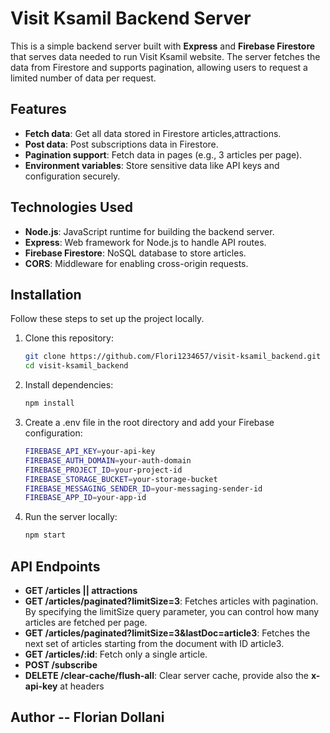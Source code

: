# Visit Ksamil Backend Server

This is a simple backend server built with **Express** and **Firebase Firestore** that serves data needed to run Visit Ksamil website. The server fetches the data from Firestore and supports pagination, allowing users to request a limited number of data per request.

## Features

- **Fetch data**: Get all data stored in Firestore articles,attractions.
- **Post data**: Post subscriptions data in Firestore.
- **Pagination support**: Fetch data in pages (e.g., 3 articles per page).
- **Environment variables**: Store sensitive data like API keys and configuration securely.

## Technologies Used

- **Node.js**: JavaScript runtime for building the backend server.
- **Express**: Web framework for Node.js to handle API routes.
- **Firebase Firestore**: NoSQL database to store articles.
- **CORS**: Middleware for enabling cross-origin requests.

## Installation

Follow these steps to set up the project locally.

1. Clone this repository:

   ```bash
   git clone https://github.com/Flori1234657/visit-ksamil_backend.git
   cd visit-ksamil_backend

   ```

2. Install dependencies:

   ```bash
   npm install

   ```

3. Create a .env file in the root directory and add your Firebase configuration:

   ```bash
   FIREBASE_API_KEY=your-api-key
   FIREBASE_AUTH_DOMAIN=your-auth-domain
   FIREBASE_PROJECT_ID=your-project-id
   FIREBASE_STORAGE_BUCKET=your-storage-bucket
   FIREBASE_MESSAGING_SENDER_ID=your-messaging-sender-id
   FIREBASE_APP_ID=your-app-id

   ```

4. Run the server locally:
   ```bash
   npm start
   ```

## API Endpoints

- **GET /articles || attractions**
- **GET /articles/paginated?limitSize=3**: Fetches articles with pagination. By specifying the limitSize query parameter, you can control how many articles are fetched per page.
- **GET /articles/paginated?limitSize=3&lastDoc=article3**: Fetches the next set of articles starting from the document with ID article3.
- **GET /articles/:id**: Fetch only a single article.
- **POST /subscribe**
- **DELETE /clear-cache/flush-all**: Clear server cache, provide also the **x-api-key** at headers

## Author -- Florian Dollani
